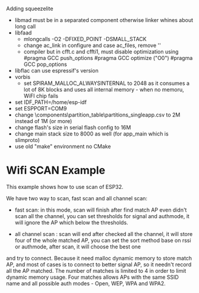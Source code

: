 Adding squeezelite
 - libmad must be in a separated component otherwise linker whines about long call 
 - libfaad 
 	- mlongcalls -O2 -DFIXED_POINT -DSMALL_STACK
	- change ac_link in configure and case ac_files, remove ''
	- compiler but in cfft.c and cffti1, must disable optimization using 
		#pragma GCC push_options
		#pragma GCC optimize ("O0")
		#pragma GCC pop_options
 - libflac can use espressif's version	
 - vorbis
	- set SPIRAM_MALLOC_ALWAYSINTERNAL to 2048 as it consumes a lot of 8K blocks and uses all internal memory - when no memoru, WiFI chip fails
 - set IDF_PATH=/home/esp-idf
 - set ESPPORT=COM9
 - change <esp-idf>\components\partition_table\partitions_singleapp.csv to 2M instead of 1M (or more)
 - change flash's size in serial flash config to 16M
 - change main stack size to 8000 as well (for app_main which is slimproto)
 - use old "make" environment no CMake
 
  
# Wifi SCAN Example

This example shows how to use scan of ESP32.

We have two way to scan, fast scan and all channel scan:

* fast scan: in this mode, scan will finish after find match AP even didn't scan all the channel, you can set thresholds for signal and authmode, it will ignore the AP which below the thresholds.

* all channel scan : scan will end after checked all the channel, it will store four of the whole matched AP, you can set the sort method base on rssi or authmode, after scan, it will choose the best one 

and try to connect. Because it need malloc dynamic memory to store match AP, and most of cases is to connect to better signal AP, so it needn't record all the AP matched. The number of matches is limited to 4 in order to limit dynamic memory usage. Four matches allows APs with the same SSID name and all possible auth modes - Open, WEP, WPA and WPA2.
